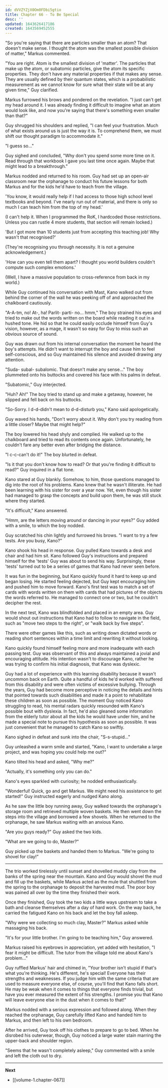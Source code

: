 ```yaml
---
id: dVVZYZjX0Om0FDbi5gtio
title: Chapter 66 - To Be Special
desc: ''
updated: 1643626417186
created: 1643569452555
---
```


"So you're saying that there are particles smaller than an atom? That doesn't make sense. I thought the atom was the smallest possible division of matter," Markus commented.

"You are right. Atom is the smallest division of 'matter'. The particles that make up the atom, or subatomic particles, give the atom its specific properties. They don't have any material properties if that makes any sense. They are usually defined by their quantum states, which is a probabilistic measurement as we cannot know for sure what their state will be at any given time," Guy clarified.

Markus furrowed his brows and pondered on the revelation. "I just can't get my head around it. I was already finding it difficult to imagine what an atom would look like, and now you're saying that there's something even smaller than that?"

Guy shrugged his shoulders and replied, "I can feel your frustration. Much of what exists around us is just the way it is. To comprehend them, we must shift our thought paradigm to accommodate it."

"I guess so..."

Guy sighed and concluded, "Why don't you spend some more time on it. Read through that workbook I gave you last time once again. Maybe that might lead to a breakthrough."

Markus nodded and returned to his room. Guy had set up an open-air classroom near the orphanage to conduct his future lessons for both Markus and for the kids he'd have to teach from the village.

'You know, it would really help if I had access to those high school level textbooks and beyond. I've nearly run out of material, and there is only so much I can teach him from the top of my head.'

(I can't help it. When I programmed the RoK, I hardcoded those restrictions. Unless you can rustle 4 more students, that section will remain locked.)

'But I got more than 10 students just from accepting this teaching job! Why wasn't that recognised?'

(They're recognising you through necessity. It is not a genuine acknowledgement.)

'How can you even tell them apart? I thought you world builders couldn't compute such complex emotions.'

(Well, I have a massive population to cross-reference from back in my world.)

While Guy continued his conversation with Mast, Kano walked out from behind the corner of the wall he was peeking off of and approached the chalkboard cautiously.

"A-A-tm, no! At-, ha! Parlit- parti- no... hmm," The boy strained his eyes and tried to make out the words written on the board while reading it out in a hushed tone. He hid so that he could easily occlude himself from Guy's vision, however, as a mage, it wasn't so easy for Guy to miss such an obvious source of sound.

Guy was drawn out from his internal conversation the moment he heard the boy's attempts. He didn't want to interrupt the boy and cause him to feel self-conscious, and so Guy maintained his silence and avoided drawing any attention.

"Suda- subal- subalomic. That doesn't make any sense..." The boy plummeted onto his buttocks and covered his face with his palms in defeat.

"Subatomic," Guy interjected.

"Huh? Ah!" The boy tried to stand up and make a getaway, however, he slipped and fell back on his buttocks.

"So-Sorry. I d-d-didn't mean to d-d-disturb you," Kano said apologetically.

Guy waved his hands, "Don't worry about it. Why don't you try reading from a little closer? Maybe that might help?"

The boy lowered his head shyly and complied. He walked up to the chalkboard and tried to read its contents once again. Unfortunately, he couldn't fare any better even after bridging the distance.

"I c-c-can't do it!" The boy blurted in defeat.

"Is it that you don't know how to read? Or that you're finding it difficult to read?" Guy inquired in a flat tone.

Kano stared at Guy blankly. Somehow, to him, those questions managed to dig into the root of his problems. Kano knew that he wasn't illiterate. He had been learning with his sister for over a year now. Yet, even though his sister had managed to grasp the concepts and build upon them, he was still stuck where they started.

"It's difficult," Kano answered.

"Hmm, are the letters moving around or dancing in your eyes?" Guy added with a smile, to which the boy nodded.

Guy scratched his chin lightly and furrowed his brows. "I want to try a few tests. Are you busy, Kano?"

Kano shook his head in response. Guy pulled Kano towards a desk and chair and had him sit. Kano followed Guy's instructions and prepared himself for the 'tests' Guy was about to send his way. Surprisingly, these 'tests' turned out to be a series of games that Kano had never seen before.

It was fun in the beginning, but Kano quickly found it hard to keep up and began losing. He started feeling dejected, but Guy kept encouraging him and pushed him to move forward. Kano's first test was to match a set of cards with words written on them with cards that had pictures of the objects the words referred to. He managed to connect one or two, but he couldn't decipher the rest.

In the next test, Kano was blindfolded and placed in an empty area. Guy would shout out instructions that Kano had to follow to navigate in the field, such as "move two steps to the right", or "walk back by five steps".

There were other games like this, such as writing down dictated words or reading short sentences within a time limit and rewriting it without looking.

Kano quickly found himself feeling more and more inadequate with each passing test. Guy was observant of this and always maintained a jovial and encouraging attitude. His intention wasn't to discourage Kano, rather he was trying to confirm his initial diagnosis, that Kano was dyslexic.

Guy had a lot of experience with this learning disability because it wasn't uncommon back on Earth. Quite a handful of kids he'd worked with suffered from this disability and were often victims of excessive bullying. Through the years, Guy had become more perceptive in noticing the details and hints that pointed towards such disabilities and made it a point to rehabilitate these children as soon as possible. The moment Guy noticed Kano struggling to read, his mental radars quickly resounded with Kano's possible bout with dyslexia. In fact, he'd also gleaned some information from the elderly tutor about all the kids he would have under him, and he made a special note to pursue this hypothesis as soon as possible. It was just convenient that he managed to catch Kano so swiftly. 

Kano sighed in defeat and sunk into the chair, "S-s-stupid..."

Guy unleashed a warm smile and started, "Kano, I want to undertake a large project, and was hoping you could help me out?"

Kano tilted his head and asked, "Why me?"

"Actually, it's something only you can do."

Kano's eyes sparkled with curiosity; he nodded enthusiastically.

"Wonderful! Quick, go and get Markus. We might need his assistance to get started!" Guy instructed eagerly and nudged Kano along.

As he saw the little boy running away, Guy walked towards the orphanage's storage room and retrieved multiple woven baskets. He then went down the steps into the village and borrowed a few shovels. When he returned to the orphanage, he saw Markus waiting with an anxious Kano.

"Are you guys ready?" Guy asked the two kids.

"What are we going to do, Master?"

Guy picked up the baskets and handed them to Markus. "We're going to shovel for clay!"

____

The trio worked tirelessly until sunset and shovelled muddy clay from the banks of the spring near the mountain. Kano and Guy would shovel the mud and fill up the baskets, while Markus acted as the mule that shuttled from the spring to the orphanage to deposit the harvested mud. The poor boy was pained all over by the time they finished their work.

Once they finished, Guy took the two kids a little ways upstream to take a bath and cleanse themselves after a day of hard work. On the way back, he carried the fatigued Kano on his back and let the boy fall asleep.

"Why were we collecting so much clay, Master?" Markus asked while massaging his back.

"It's for your little brother. I'm going to be teaching him," Guy answered.

Markus raised his eyebrows in appreciation, yet added with hesitation, "I fear it might be difficult. The tutor from the village told me about Kano's problem..."

Guy ruffled Markus' hair and chimed in, "Your brother isn't stupid if that's what you're thinking. He's different, he's special! Everyone has their strengths and weaknesses. If you judge him with the same criteria that are used to measure everyone else, of course, you'll find that Kano falls short. He may be weak when it comes to things that everyone finds trivial, but have you ever measured the extent of his strengths. I promise you that Kano will leave everyone else in the dust when it comes to that!"

Markus nodded with a serious expression and followed along. When they reached the orphanage, Guy carefully lifted Kano and handed him to Markus, and then left to his own bedroom.

After he arrived, Guy took off his clothes to prepare to go to bed. When he disrobed his outerwear, though, Guy noticed a large water stain marring the upper-back and shoulder region.

"Seems that he wasn't completely asleep," Guy commented with a smile and left the cloth out to dry.

____

**Next**
* [[volume-1.chapter-067]]